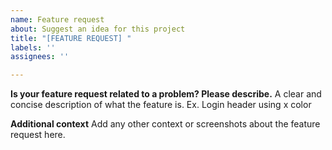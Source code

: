 ```yaml
---
name: Feature request
about: Suggest an idea for this project
title: "[FEATURE REQUEST] "
labels: ''
assignees: ''

---
```


**Is your feature request related to a problem? Please describe.**
A clear and concise description of what the feature is. Ex. Login header using x color

**Additional context**
Add any other context or screenshots about the feature request here.
